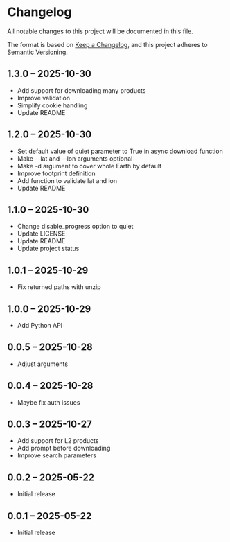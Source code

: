# Changelog

All notable changes to this project will be documented in this file.

The format is based on [Keep a Changelog](https://keepachangelog.com/en/1.0.0/),
and this project adheres to [Semantic Versioning](https://semver.org/spec/v2.0.0.html).

## 1.3.0 – 2025-10-30

- Add support for downloading many products
- Improve validation
- Simplify cookie handling
- Update README

## 1.2.0 – 2025-10-30

- Set default value of quiet parameter to True in async download function
- Make --lat and --lon arguments optional
- Make -d argument to cover whole Earth by default
- Improve footprint definition
- Add function to validate lat and lon
- Update README

## 1.1.0 – 2025-10-30

- Change disable_progress option to quiet
- Update LICENSE
- Update README
- Update project status

## 1.0.1 – 2025-10-29

- Fix returned paths with unzip

## 1.0.0 – 2025-10-29

- Add Python API

## 0.0.5 – 2025-10-28

- Adjust arguments

## 0.0.4 – 2025-10-28

- Maybe fix auth issues

## 0.0.3 – 2025-10-27

- Add support for L2 products
- Add prompt before downloading
- Improve search parameters

## 0.0.2 – 2025-05-22

- Initial release

## 0.0.1 – 2025-05-22

- Initial release
